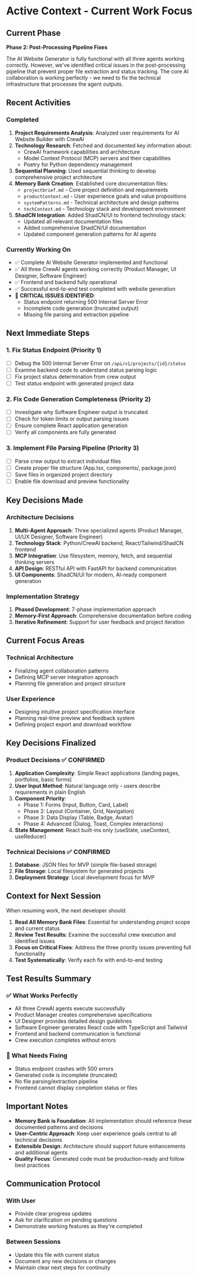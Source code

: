 # Active Context - Current Work Focus

## Current Phase

**Phase 2: Post-Processing Pipeline Fixes**

The AI Website Generator is fully functional with all three agents working correctly. However, we've identified critical issues in the post-processing pipeline that prevent proper file extraction and status tracking. The core AI collaboration is working perfectly - we need to fix the technical infrastructure that processes the agent outputs.

## Recent Activities

### Completed

1. **Project Requirements Analysis**: Analyzed user requirements for AI Website Builder with CrewAI
2. **Technology Research**: Fetched and documented key information about:
   - CrewAI framework capabilities and architecture
   - Model Context Protocol (MCP) servers and their capabilities
   - Poetry for Python dependency management
3. **Sequential Planning**: Used sequential thinking to develop comprehensive project architecture
4. **Memory Bank Creation**: Established core documentation files:
   - `projectbrief.md` - Core project definition and requirements
   - `productContext.md` - User experience goals and value propositions
   - `systemPatterns.md` - Technical architecture and design patterns
   - `techContext.md` - Technology stack and development environment
5. **ShadCN Integration**: Added ShadCN/UI to frontend technology stack:
   - Updated all relevant documentation files
   - Added comprehensive ShadCN/UI documentation
   - Updated component generation patterns for AI agents

### Currently Working On

- ✅ Complete AI Website Generator implemented and functional
- ✅ All three CrewAI agents working correctly (Product Manager, UI Designer, Software Engineer)
- ✅ Frontend and backend fully operational
- ✅ Successful end-to-end test completed with website generation
- 🔧 **CRITICAL ISSUES IDENTIFIED**:
  - Status endpoint returning 500 Internal Server Error
  - Incomplete code generation (truncated output)
  - Missing file parsing and extraction pipeline

## Next Immediate Steps

### 1. Fix Status Endpoint (Priority 1)

- [ ] Debug the 500 Internal Server Error on `/api/v1/projects/{id}/status`
- [ ] Examine backend code to understand status parsing logic
- [ ] Fix project status determination from crew output
- [ ] Test status endpoint with generated project data

### 2. Fix Code Generation Completeness (Priority 2)

- [ ] Investigate why Software Engineer output is truncated
- [ ] Check for token limits or output parsing issues
- [ ] Ensure complete React application generation
- [ ] Verify all components are fully generated

### 3. Implement File Parsing Pipeline (Priority 3)

- [ ] Parse crew output to extract individual files
- [ ] Create proper file structure (App.tsx, components/, package.json)
- [ ] Save files in organized project directory
- [ ] Enable file download and preview functionality

## Key Decisions Made

### Architecture Decisions

1. **Multi-Agent Approach**: Three specialized agents (Product Manager, UI/UX Designer, Software Engineer)
2. **Technology Stack**: Python/CrewAI backend, React/Tailwind/ShadCN frontend
3. **MCP Integration**: Use filesystem, memory, fetch, and sequential thinking servers
4. **API Design**: RESTful API with FastAPI for backend communication
5. **UI Components**: ShadCN/UI for modern, AI-ready component generation

### Implementation Strategy

1. **Phased Development**: 7-phase implementation approach
2. **Memory-First Approach**: Comprehensive documentation before coding
3. **Iterative Refinement**: Support for user feedback and project iteration

## Current Focus Areas

### Technical Architecture

- Finalizing agent collaboration patterns
- Defining MCP server integration approach
- Planning file generation and project structure

### User Experience

- Designing intuitive project specification interface
- Planning real-time preview and feedback system
- Defining project export and download workflow

## Key Decisions Finalized

### Product Decisions ✅ CONFIRMED

1. **Application Complexity**: Simple React applications (landing pages, portfolios, basic forms)
2. **User Input Method**: Natural language only - users describe requirements in plain English
3. **Component Priority**:
   - Phase 1: Forms (Input, Button, Card, Label)
   - Phase 2: Layout (Container, Grid, Navigation)
   - Phase 3: Data Display (Table, Badge, Avatar)
   - Phase 4: Advanced (Dialog, Toast, Complex interactions)
4. **State Management**: React built-ins only (useState, useContext, useReducer)

### Technical Decisions ✅ CONFIRMED

1. **Database**: JSON files for MVP (simple file-based storage)
2. **File Storage**: Local filesystem for generated projects
3. **Deployment Strategy**: Local development focus for MVP

## Context for Next Session

When resuming work, the next developer should:

1. **Read All Memory Bank Files**: Essential for understanding project scope and current status
2. **Review Test Results**: Examine the successful crew execution and identified issues
3. **Focus on Critical Fixes**: Address the three priority issues preventing full functionality
4. **Test Systematically**: Verify each fix with end-to-end testing

## Test Results Summary

### ✅ What Works Perfectly

- All three CrewAI agents execute successfully
- Product Manager creates comprehensive specifications
- UI Designer provides detailed design guidelines
- Software Engineer generates React code with TypeScript and Tailwind
- Frontend and backend communication is functional
- Crew execution completes without errors

### 🔴 What Needs Fixing

- Status endpoint crashes with 500 errors
- Generated code is incomplete (truncated)
- No file parsing/extraction pipeline
- Frontend cannot display completion status or files

## Important Notes

- **Memory Bank is Foundation**: All implementation should reference these documented patterns and decisions
- **User-Centric Approach**: Keep user experience goals central to all technical decisions
- **Extensible Design**: Architecture should support future enhancements and additional agents
- **Quality Focus**: Generated code must be production-ready and follow best practices

## Communication Protocol

### With User

- Provide clear progress updates
- Ask for clarification on pending questions
- Demonstrate working features as they're completed

### Between Sessions

- Update this file with current status
- Document any new decisions or changes
- Maintain clear next steps for continuity
